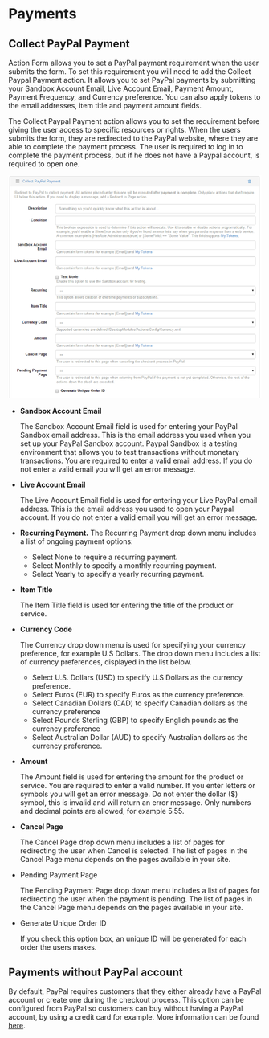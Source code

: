 # Payments

## Collect PayPal Payment

Action Form allows you to set a PayPal payment requirement when the user submits the form. To set this requirement you will need to add the Collect Paypal Payment action. It allows you to set PayPal payments by submitting your Sandbox Account Email, Live Account Email, Payment Amount, Payment Frequency, and Currency preference. You can also apply tokens to the email addresses, item title and payment amount fields. 

The Collect Paypal Payment action allows you to set the requirement before giving the user access to specific resources or rights. When the users submits the form, they are redirected to the PayPal website, where they are able to complete the payment process. The user is required to log in to complete the payment process, but if he does not have a Paypal account, is required to open one.

![](images/collect-paypal-payment.png)

* **Sandbox Account Email**

  The Sandbox Account Email field is used for entering your PayPal Sandbox email address. This is the email address you used when you set up your PayPal Sandbox account. Paypal Sandbox is a testing environment that allows you to test transactions without monetary transactions. You are required to enter a valid email address. If you do not enter a valid email you will get an error message.
* **Live Account Email**

  The Live Account Email field is used for entering your Live PayPal email address. This is the email address you used to open your Paypal account. If you do not enter a valid email you will get an error message.
* **Recurring Payment.** The Recurring Payment drop down menu includes a list of ongoing payment options:
  * Select None to require a recurring payment.
  * Select Monthly to specify a monthly recurring payment.
  * Select Yearly to specify a yearly recurring payment.
* **Item Title**

  The Item Title field is used for entering the title of the product or service. 
* **Currency Code**

  The Currency drop down menu is used for specifying your currency preference, for example U.S Dollars. The drop down menu includes a list of currency preferences, displayed in the list below. 
  * Select U.S. Dollars (USD) to specify U.S Dollars as the currency preference.
  * Select Euros (EUR) to specify Euros as the currency preference.
  * Select Canadian Dollars (CAD) to specify Canadian dollars as the currency preference
  * Select Pounds Sterling (GBP) to specify English pounds as the currency preference
  * Select Australian Dollar (AUD) to specify Australian dollars as the currency preference.
* **Amount**

  The Amount field is used for entering the amount for the product or service. You are required to enter a valid number. If you enter letters or symbols you will get an error message. Do not enter the dollar ($) symbol, this is invalid and will return an error message. Only numbers and decimal points are allowed, for example 5.55.
* **Cancel Page**

  The Cancel Page drop down menu includes a list of pages for redirecting the user when Cancel is selected. The list of pages in the Cancel Page menu depends on the pages available in your site.
* Pending Payment Page

  The Pending Payment Page drop down menu includes a list of pages for redirecting the user when the payment is pending. The list of pages in the Cancel Page menu depends on the pages available in your site.
* Generate Unique Order ID
  
  If you check this option box, an unique ID will be generated for each order the users makes.
  
## Payments without PayPal account

By default, PayPal requires customers that they either already have a PayPal account or create one during the checkout process. This option can be configured from PayPal so customers can buy without having a PayPal account, by using a credit card for example.
More information can be found [here](http://help.eventbrite.com/customer/portal/articles/430152-paypal-account-optional-setting).